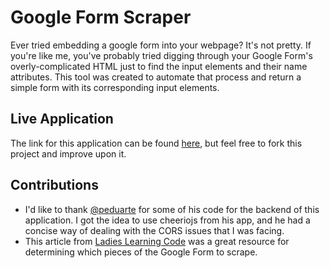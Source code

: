 # Google Form Scraper
Ever tried embedding a google form into your webpage? It's not pretty. If you're like me, you've probably tried digging through your Google Form's overly-complicated HTML just to find the input elements and their name attributes. This tool was created to automate that process and return a simple form with its corresponding input elements.

## Live Application
The link for this application can be found [here](https://guarded-retreat-72767.herokuapp.com/), but feel free to fork this project and improve upon it.

## Contributions
- I'd like to thank [@peduarte](https://github.com/peduarte/google-form-scraper/) for some of his code for the backend of this application. I got the idea to use cheeriojs from his app, and he had a concise way of dealing with the CORS issues that I was facing.
- This article from [Ladies Learning Code](https://codepen.io/learningcode/post/customize-a-google-form-for-your-website) was a great resource for determining which pieces of the Google Form to scrape.
